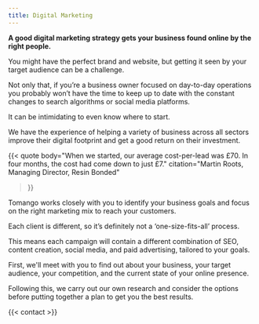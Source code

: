 ```yaml
---
title: Digital Marketing
---
```


**A good digital marketing strategy gets your business found online by the right people.**

You might have the perfect brand and website, but getting it seen by your target audience can be a challenge.

Not only that, if you’re a business owner focused on day-to-day operations you probably won’t have the time to keep up to date with the constant changes to search algorithms or social media platforms.

It can be intimidating to even know where to start.

We have the experience of helping a variety of business across all sectors improve their digital footprint and get a good return on their investment.

{{< quote
	body="When we started, our average cost-per-lead was £70. In four months, the cost had come down to just £7."
	citation="Martin Roots, Managing Director, Resin Bonded"
>}}

Tomango works closely with you to identify your business goals and focus on the right marketing mix to reach your customers.

Each client is different, so it’s definitely not a ‘one-size-fits-all’ process.

This means each campaign will contain a different combination of SEO, content creation, social media, and paid advertising, tailored to your goals. 

First, we'll meet with you to find out about your business, your target audience, your competition, and the current state of your online presence.

Following this, we carry out our own research and consider the options before putting together a plan to get you the best results.

{{< contact >}}
